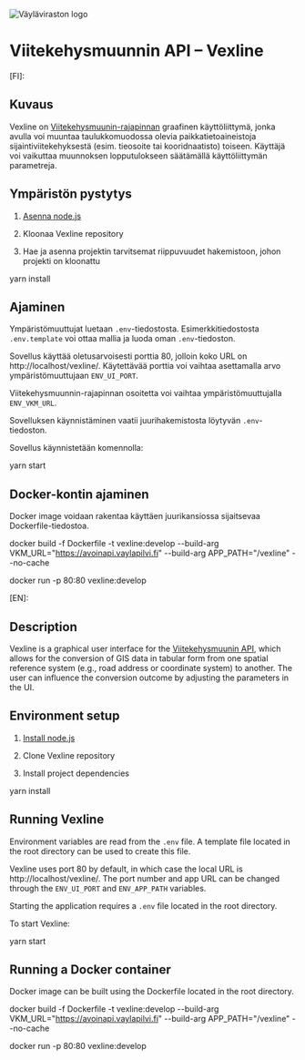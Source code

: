 ﻿![Väyläviraston logo](https://vayla.fi/documents/25230764/35412219/vayla_sivussa_fi_sv_rgb.png)
# Viitekehysmuunnin API – Vexline

[FI]:
## Kuvaus

Vexline on [Viitekehysmuunin-rajapinnan](https://vayla.fi/documents/25230764/39766119/Viitekehysmuunnin+rajapintakuvaus.pdf/771c824f-c168-0973-e03c-881c1b04e3a9/) graafinen käyttöliittymä, jonka avulla voi muuntaa taulukkomuodossa olevia paikkatietoaineistoja sijaintiviitekehyksestä (esim. tieosoite tai kooridnaatisto) toiseen. Käyttäjä voi vaikuttaa muunnoksen lopputulokseen säätämällä käyttöliittymän parametreja.

## Ympäristön pystytys

1. [Asenna node.js](https://nodejs.org/)

2. Kloonaa Vexline repository

3. Hae ja asenna projektin tarvitsemat riippuvuudet hakemistoon, johon projekti on kloonattu

  yarn install

## Ajaminen

Ympäristömuuttujat luetaan `.env`-tiedostosta. Esimerkkitiedostosta `.env.template` voi ottaa mallia ja luoda oman `.env`-tiedoston.

Sovellus käyttää oletusarvoisesti porttia 80, jolloin koko URL on http://localhost/vexline/. Käytettävää porttia voi vaihtaa asettamalla arvo ympäristömuuttujaan `ENV_UI_PORT`.

Viitekehysmuunnin-rajapinnan osoitetta voi vaihtaa ympäristömuuttujalla `ENV_VKM_URL`.

Sovelluksen käynnistäminen vaatii juurihakemistosta löytyvän `.env`-tiedoston.

Sovellus käynnistetään komennolla:

  yarn start
  
## Docker-kontin ajaminen

Docker image voidaan rakentaa käyttäen juurikansiossa sijaitsevaa Dockerfile-tiedostoa.

  docker build -f Dockerfile -t vexline:develop --build-arg VKM_URL="https://avoinapi.vaylapilvi.fi" --build-arg APP_PATH="/vexline" --no-cache

  docker run -p 80:80 vexline:develop


[EN]:
## Description

Vexline is a graphical user interface for the [Viitekehysmuunin API](https://vayla.fi/documents/25230764/39766119/Viitekehysmuunnin+rajapintakuvaus.pdf/771c824f-c168-0973-e03c-881c1b04e3a9/), which allows for the conversion of GIS data in tabular form from one spatial reference system (e.g., road address or coordinate system) to another. The user can influence the conversion outcome by adjusting the parameters in the UI.

## Environment setup

1. [Install node.js](https://nodejs.org/)

2. Clone Vexline repository

3. Install project dependencies
  
  yarn install

## Running Vexline

Environment variables are read from the `.env` file. A template file located in the root directory can be used to create this file.

Vexline uses port 80 by default, in which case the local URL is http://localhost/vexline/. The port number and app URL can be changed through the `ENV_UI_PORT` and `ENV_APP_PATH` variables.

Starting the application requires a `.env` file located in the root directory.

To start Vexline:

  yarn start

## Running a Docker container

Docker image can be built using the Dockerfile located in the root directory.

  docker build -f Dockerfile -t vexline:develop --build-arg VKM_URL="https://avoinapi.vaylapilvi.fi" --build-arg APP_PATH="/vexline" --no-cache

  docker run -p 80:80 vexline:develop